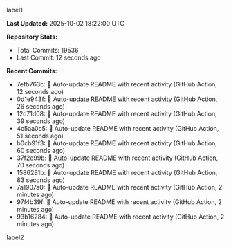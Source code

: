 
label1 
<!-- ACTIVITY_START -->
**Last Updated:** 2025-10-02 18:22:00 UTC

**Repository Stats:**
- Total Commits: 19536
- Last Commit: 12 seconds ago

**Recent Commits:**
- 7efb763c: 🤖 Auto-update README with recent activity (GitHub Action, 12 seconds ago)
- 0d1e943f: 🤖 Auto-update README with recent activity (GitHub Action, 26 seconds ago)
- 12c71d08: 🤖 Auto-update README with recent activity (GitHub Action, 39 seconds ago)
- 4c5aa0c5: 🤖 Auto-update README with recent activity (GitHub Action, 51 seconds ago)
- b0cb91f3: 🤖 Auto-update README with recent activity (GitHub Action, 60 seconds ago)
- 37f2e99b: 🤖 Auto-update README with recent activity (GitHub Action, 70 seconds ago)
- 1586281b: 🤖 Auto-update README with recent activity (GitHub Action, 83 seconds ago)
- 7a1907a0: 🤖 Auto-update README with recent activity (GitHub Action, 2 minutes ago)
- 97f4b39f: 🤖 Auto-update README with recent activity (GitHub Action, 2 minutes ago)
- 93b16284: 🤖 Auto-update README with recent activity (GitHub Action, 2 minutes ago)
<!-- ACTIVITY_END -->

label2
